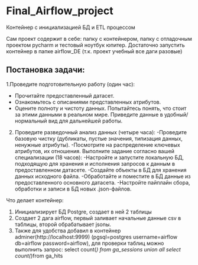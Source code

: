 # Final_Airflow_project
Контейнер с инициализацией БД и ETL процессом

Сам проект содержит в себе: папку с контейнером, папку с отладочным проектом pycharm и тестовый ноутбук юпитер.
Достаточно запустить контейнер в папке airflow_DE (т.к. проект учебный все даги разовые)

## Постановка задачи:
1.Проведите подготовительную работу (один час):  
 - Прочитайте предоставленный датасет.
 - Ознакомьтесь с описаниями представленных атрибутов.
 - Оцените полноту и чистоту данных. Попытайтесь понять, что стоит за этими данными в реальном мире. Приведите данные в удобный/нормальный вид для дальнейшей работы.
2. Проведите разведочный анализ данных (четыре часа):
   -Проведите базовую чистку (дубликаты, пустые значения, типизация данных, ненужные атрибуты).
   -Посмотрите на распределение ключевых атрибутов, их отношения.
Выполните задание согласно вашей специализации (18 часов):
  -Настройте и запустите локальную БД, подходящую для хранения и исполнения запросов к данным в предоставленном датасете.
  -Создайте объекты в БД для хранения данных исходного файла.
  -Обработайте и поместите в БД данные из предоставленного основного датасета.
  -Настройте пайплайн сбора, обработки и записи в БД новых .json-файлов. 

Что делает контейнер:
1. Инициализирует БД Postgre, создает в ней 2 таблицы
2. Создает 2 дага airflow, первый заливает начальные данные csv в таблицы, второй обрабатывает jsonы.
3. Также для удобства добавил в контейнер adminer(http://localhost:9999) (pgsql=postgres username=airflow db=airflow password=airflow), для проверки таблиц можно выполнить запрос:
  select count(*) from ga_sessions
  union all
  select count(*)from ga_hits

